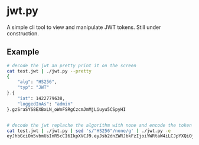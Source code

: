 # jwt.py #

A simple cli tool to view and manipulate JWT tokens.
Still under construction.

## Example 
```bash
# decode the jwt an pretty print it on the screen
cat test.jwt | ./jwt.py --pretty 
{
    "alg": "HS256",
    "typ": "JWT"
}.{
    "iat": 1422779638,
    "loggedInAs": "admin"
}.gzSraSYS8EXBxLN_oWnFSRgCzcmJmMjLiuyu5CSpyHI


# decode the jwt replache the algorithm with none and encode the token again (does not manipulate the signature)
cat test.jwt | ./jwt.py | sed 's/"HS256"/none/g' | ./jwt.py -e
eyJhbGciOm5vbmUsInR5cCI6IkpXVCJ9.eyJsb2dnZWRJbkFzIjoiYWRtaW4iLCJpYXQiOjE0MjI3Nzk2Mzh9.gzSraSYS8EXBxLN_oWnFSRgCzcmJmMjLiuyu5CSpyHI
```
